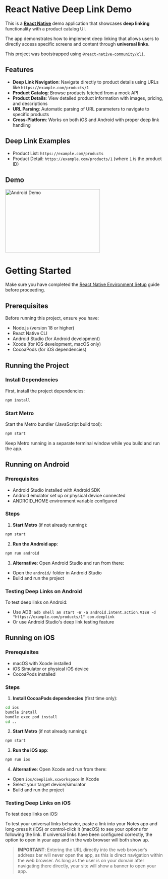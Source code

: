 # React Native Deep Link Demo

This is a [**React Native**](https://reactnative.dev) demo application that showcases **deep linking** functionality with a product catalog UI.

The app demonstrates how to implement deep linking that allows users to directly access specific screens and content through **universal links**.

This project was bootstrapped using [`@react-native-community/cli`](https://github.com/react-native-community/cli).

## Features

- **Deep Link Navigation**: Navigate directly to product details using URLs like `https://example.com/products/1`
- **Product Catalog**: Browse products fetched from a mock API
- **Product Details**: View detailed product information with images, pricing, and descriptions
- **URL Parsing**: Automatic parsing of URL parameters to navigate to specific products
- **Cross-Platform**: Works on both iOS and Android with proper deep link handling

## Deep Link Examples

- Product List: `https://example.com/products`
- Product Detail: `https://example.com/products/1` (where `1` is the product ID)

## Demo

<img src="android-demo.gif" alt="Android Demo" width="300" height="200" />

# Getting Started

Make sure you have completed the [React Native Environment Setup](https://reactnative.dev/docs/environment-setup) guide before proceeding.

## Prerequisites

Before running this project, ensure you have:

- Node.js (version 18 or higher)
- React Native CLI
- Android Studio (for Android development)
- Xcode (for iOS development, macOS only)
- CocoaPods (for iOS dependencies)

## Running the Project

### Install Dependencies

First, install the project dependencies:

```sh
npm install
```

### Start Metro

Start the Metro bundler (JavaScript build tool):

```sh
npm start
```

Keep Metro running in a separate terminal window while you build and run the app.

## Running on Android

### Prerequisites

- Android Studio installed with Android SDK
- Android emulator set up or physical device connected
- ANDROID_HOME environment variable configured

### Steps

1. **Start Metro** (if not already running):

```sh
npm start
```

2. **Run the Android app**:

```sh
npm run android
```

3. **Alternative**: Open Android Studio and run from there:

- Open the `android/` folder in Android Studio
- Build and run the project

### Testing Deep Links on Android

To test deep links on Android:

- Use ADB: `adb shell am start -W -a android.intent.action.VIEW -d "https://example.com/products/1" com.deeplink`
- Or use Android Studio's deep link testing feature

## Running on iOS

### Prerequisites

- macOS with Xcode installed
- iOS Simulator or physical iOS device
- CocoaPods installed

### Steps

1. **Install CocoaPods dependencies** (first time only):

```sh
cd ios
bundle install
bundle exec pod install
cd ..
```

2. **Start Metro** (if not already running):

```sh
npm start
```

3. **Run the iOS app**:

```sh
npm run ios
```

4. **Alternative**: Open Xcode and run from there:

- Open `ios/deeplink.xcworkspace` in Xcode
- Select your target device/simulator
- Build and run the project

### Testing Deep Links on iOS

To test deep links on iOS:

To test your universal links behavior, paste a link into your Notes app and long-press it (iOS) or control-click it (macOS) to see your options for following the link. If universal links have been configured correctly, the option to open in your app and in the web browser will both show up.

> **IMPORTANT**: Entering the URL directly into the web browser’s address bar will never open the app, as this is direct navigation within the web browser. As long as the user is on your domain after navigating there directly, your site will show a banner to open your app.
